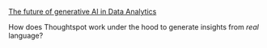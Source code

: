 [The future of generative AI in Data Analytics](https://open.spotify.com/episode/1J2Y1O7wjnE8PjYL7i7Jw6?si=0TbovnikSVSXDLkzFoFkuQ)

How does Thoughtspot work under the hood to generate insights from *real* language?
